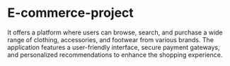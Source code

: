 # E-commerce-project
It offers a platform where users can browse, search, and purchase a wide range of clothing, accessories, and footwear from various brands. The application features a user-friendly interface, secure payment gateways, and personalized recommendations to enhance the shopping experience.
